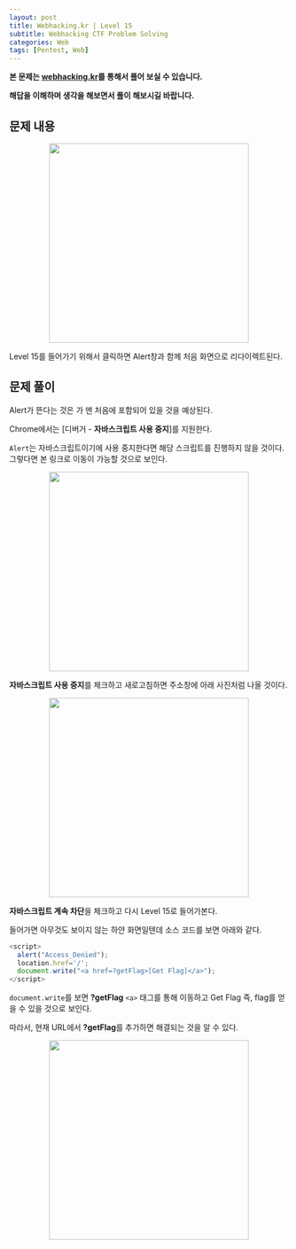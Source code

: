 ```yaml
---
layout: post
title: Webhacking.kr | Level 15
subtitle: Webhacking CTF Problem Solving
categories: Web
tags: [Pentest, Web]
---
```


**본 문제는 [webhacking.kr](https://webhacking.kr)를 통해서 풀어 보실 수 있습니다.**

**해답을 이해하며 생각을 해보면서 풀이 해보시길 바랍니다.**

## 문제 내용

<p align="center">
<img src ="https://user-images.githubusercontent.com/78135526/196607794-bc483cee-3dc0-49e1-a253-378da339e671.jpg" width = 360> 
</p>

Level 15를 들어가기 위해서 클릭하면 Alert창과 함께 처음 화면으로 리다이렉트된다.

## 문제 풀이

Alert가 뜬다는 것은 <script>alert("Access_Denied")</script>가 맨 처음에 포함되어 있을 것을 예상된다.

Chrome에서는 [디버거 - **자바스크립트 사용 중지**]를 지원한다.

`Alert`는 자바스크립트이기에 사용 중지한다면 해당 스크립트를 진행하지 않을 것이다. 그렇다면 본 링크로 이동이 가능할 것으로 보인다.

<p align="center">
<img src ="https://user-images.githubusercontent.com/78135526/196608305-8c207b75-88c4-4d4c-adef-a3e8291a16be.jpg" width = 360> 
</p>

**자바스크립트 사용 중지**를 체크하고 새로고침하면 주소창에 아래 사진처럼 나올 것이다.

<p align="center">
<img src ="https://user-images.githubusercontent.com/78135526/196608437-cf527689-c917-43a4-aa28-173efc1add66.jpg" width = 360> 
</p>

**자바스크립트 계속 차단**을 체크하고 다시 Level 15로 들어가본다.

들어가면 아무것도 보이지 않는 하얀 화면일텐데 소스 코드를 보면 아래와 같다.

```javascript
<script>
  alert("Access_Denied");
  location.href='/';
  document.write("<a href=?getFlag>[Get Flag]</a>");
</script>
```

`document.write`를 보면 **?getFlag** `<a>` 태그를 통해 이동하고 Get Flag 즉, flag를 얻을 수 있을 것으로 보인다.

따라서, 현재 URL에서 **?getFlag**를 추가하면 해결되는 것을 알 수 있다.

<p align="center">
<img src ="https://user-images.githubusercontent.com/78135526/196609437-08b87f11-6d81-4340-9658-9150699b9d17.jpg" width = 360> 
</p>